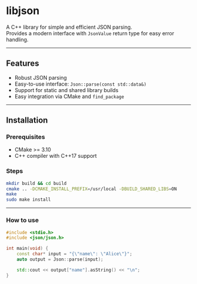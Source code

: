 # libjson

A C++ library for simple and efficient JSON parsing.  
Provides a modern interface with `JsonValue` return type for easy error handling.

---

## Features

- Robust JSON parsing
- Easy-to-use interface: `Json::parse(const std::data&)`
- Support for static and shared library builds
- Easy integration via CMake and `find_package`

---

## Installation

### Prerequisites

- CMake >= 3.10
- C++ compiler with C++17 support

### Steps

```bash
mkdir build && cd build
cmake .. -DCMAKE_INSTALL_PREFIX=/usr/local -DBUILD_SHARED_LIBS=ON
make
sudo make install
```

---

### How to use

```cpp
#include <stdio.h>
#include <json/json.h>

int main(void) {
    const char* input = "{\"name\": \"Alice\"}";
    auto output = Json::parse(input);

    std::cout << output["name"].asString() << "\n";
}
```